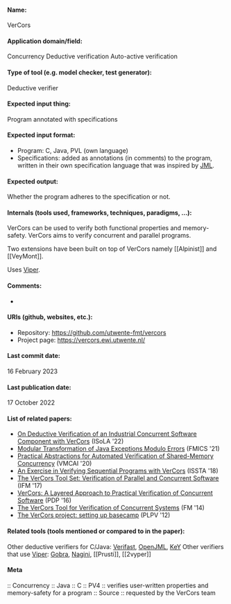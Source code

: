 #### Name:
VerCors

#### Application domain/field:
Concurrency
Deductive verification
Auto-active verification

#### Type of tool (e.g. model checker, test generator):
Deductive verifier

#### Expected input thing:
Program annotated with specifications

#### Expected input format:
- Program: C, Java, PVL (own language)
- Specifications: added as annotations (in comments) to the program, written in their own specification language that was inspired by [JML](Formats/JML.md).

#### Expected output:
Whether the program adheres to the specification or not.

#### Internals (tools used, frameworks, techniques, paradigms, ...):
VerCors can be used to verify both functional properties and memory-safety. VerCors aims to verify concurrent and parallel programs.

Two extensions have been built on top of VerCors namely [[Alpinist]] and [[VeyMont]].

Uses [Viper](Tools/Frameworks/Viper.md).

#### Comments:
-

#### URIs (github, websites, etc.):
- Repository: https://github.com/utwente-fmt/vercors
- Project page: https://vercors.ewi.utwente.nl/

#### Last commit date:
16 February 2023

#### Last publication date:
17 October 2022

#### List of related papers:
- [On Deductive Verification of an Industrial Concurrent Software Component with VerCors](https://doi.org/10.1007/978-3-031-19849-6_29) (ISoLA '22)
- [Modular Transformation of Java Exceptions Modulo Errors](https://doi.org/10.1007/978-3-030-85248-1_5) (FMICS '21)
- [Practical Abstractions for Automated Verification of Shared-Memory Concurrency](https://doi.org/10.1007/978-3-030-39322-9_19) (VMCAI '20)
- [An Exercise in Verifying Sequential Programs with VerCors](https://doi.org/10.1145/3236454.3236479) (ISSTA '18)
- [The VerCors Tool Set: Verification of Parallel and Concurrent Software](https://doi.org/10.1007/978-3-319-66845-1_7) (IFM '17)
- [VerCors: A Layered Approach to Practical Verification of Concurrent Software](https://doi.org/10.1109/PDP.2016.107) (PDP '16)
- [The VerCors Tool for Verification of Concurrent Systems](https://doi.org/10.1007/978-3-319-06410-9_9) (FM '14)
- [The VerCors project: setting up basecamp](https://doi.org/10.1145/2103776.2103785) (PLPV '12)

#### Related tools (tools mentioned or compared to in the paper):
Other deductive verifiers for C/Java: [Verifast](Tools/Verifast.md), [OpenJML](OpenJML), [KeY](Tools/Provers/KeY.md)
Other verifiers that use [Viper](Tools/Frameworks/Viper.md): [Gobra](Tools/Gobra.md), [Nagini](Tools/Nagini.md), [[Prusti]], [[2vyper]]

#### Meta
:: Concurrency
:: Java
:: C
:: PV4 :: verifies user-written properties and memory-safety for a program
:: Source :: requested by the VerCors team